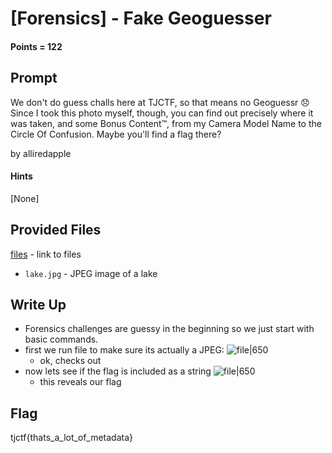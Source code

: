 # \[Forensics\] - Fake Geoguesser

#### Points = 122

## Prompt

We don't do guess challs here at TJCTF, so that means no Geoguessr 😞 Since I took this photo myself, though, you can find out precisely where it was taken, and some Bonus Content™️, from my Camera Model Name to the Circle Of Confusion. Maybe you'll find a flag there?

by alliredapple

#### Hints
\[None\]

## Provided Files

[files](../../files/tjctf-2022/fake_geoguesser) - link to files

- `lake.jpg` - JPEG image of a lake

## Write Up

- Forensics challenges are guessy in the beginning so we just start with basic commands.
- first we run file to make sure its actually a JPEG:
![file|650](geo_file.png)
	- ok, checks out
- now lets see if the flag is included as a string
![file|650](geo_strings.png)
	 - this reveals our flag

## Flag

tjctf{thats_a_lot_of_metadata}